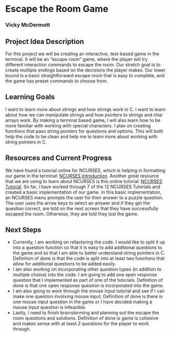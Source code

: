 # Escape the Room Game
### Vicky McDermott

## Project Idea Description
For this project we will be creating an interactive, text-based game in the terminal. It will be an “escape room” game, where the player will try different interaction commands to escape the room. Our stretch goal is to create multiple endings based on the decisions the player makes. Our lower bound is a basic straightforward escape room that is easy to complete, and the game has preset commands to choose from.

## Learning Goals
I want to learn more about strings and how strings work in C. I want to learn about how we can manipulate strings and how pointers to strings and char arrays work. By making a terminal based game, I will also learn how to be more familiar with working with special characters. I plan on creating functions that pass string pointers for questions and options. This will both help the code to be clean and help me to learn more about working with string pointers in C.

## Resources and Current Progress
We have found a tutorial online for NCURSES, which is helping in formatting our game in the terminal: [NCURSES introduction](https://invisible-island.net/ncurses/ncurses-intro.html).
Another great resource that we are using to learn about NCURSES is this online tutorial: [NCURSES Tutorial](http://tldp.org/HOWTO/NCURSES-Programming-HOWTO/).
So far, I have worked through 7 of the 12 NCURSES Tutorials and created a basic implementation of our game. In this basic implementation, an NCURSES menu prompts the user for their answer to a puzzle question. The user uses the arrow keys to select an answer and if they get the question correct, are told on the next screen that they have successfully escaped the room. Otherwise, they are told they lost the game.

## Next Steps
* Currently, I am working on refactoring the code. I would like to split it up into a question function so that it is easy to add additional questions to the game and so that I am able to better understand string pointers in C. Definition of done is that the code is split into at least two functions that allow for additional questions to be added easily.
* I am also working on incorporating other question types (in addition to multiple choice) into the code. I am going to add one open response question that I implemented as part of one of the tutorials. Definition of done is that one open response question is incorporated into the game.
* I am also going to work through the mouse input tutorial and see if I can make one question involving mouse input. Definition of done is there is one mouse input question in the game or I have decided making a mouse input question is infeasible.
* Lastly, I need to finish brainstorming and planning out the escape the room questions and solutions. Definition of done is game is cohesive and makes sense with at least 2 questions for the player to work through.
